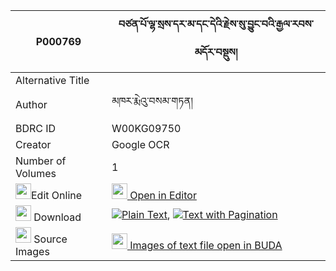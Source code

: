 |P000769|བཙན་པོ་ལྷ་སྲས་དར་མ་དང་དེའི་རྗེས་སུ་བྱུང་བའི་རྒྱལ་རབས་མདོར་བསྡུས། 
| --- | --- 
|Alternative Title |
|Author| མཁར་རྨེའུ་བསམ་གཏན།
|BDRC ID | W00KG09750
|Creator | Google OCR
|Number of Volumes| 1
|<img width="25" src="https://img.icons8.com/color/25/000000/edit-property.png">Edit Online| [<img width="25" src="https://avatars.githubusercontent.com/u/45091458?s=200&v=4"> Open in Editor](http://editor.openpecha.org/P000769)
|<img width="25" src="https://img.icons8.com/fluent/48/000000/download-2.png"/>  Download | [![](https://img.icons8.com/color/20/000000/txt.png)Plain Text](https://github.com/Openpecha/P000769/releases/download/v1/tsenpo_lhase_darma_dang_de_i_j_plain_P000769.zip), [![](https://img.icons8.com/color/20/000000/txt.png)Text with Pagination](https://github.com/Openpecha/P000769/releases/download/v1/tsenpo_lhase_darma_dang_de_i_j_pages_P000769.zip)
|<img width="25" src="https://img.icons8.com/plasticine/100/000000/pictures-folder.png"/>  Source Images | [<img width="25" src="https://library.bdrc.io/icons/BUDA-small.svg"> Images of text file open in BUDA](https://library.bdrc.io/show/bdr:W00KG09750)